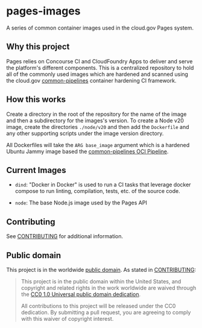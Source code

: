pages-images
============

A series of common container images used in the cloud.gov Pages system.

## Why this project

Pages relies on Concourse CI and CloudFoundry Apps to deliver and serve the platform's different components. This is a centralized repository to hold all of the commonly used images which are hardened and scanned using the cloud.gov [common-pipelines](https://github.com/cloud-gov/common-pipelines) container hardening CI framework.

## How this works

Create a directory in the root of the repository for the name of the image and then a subdirectory for the images's version. To create a Node v20 image, create the directories `./node/v20` and then add the `Dockerfile` and any other supporting scripts under the image version directory.

All Dockerfiles will take the `ARG base_image` argument which is a hardened Ubuntu Jammy image based the [common-pipelines OCI Pipeline](https://github.com/cloud-gov/common-pipelines/blob/main/container/README.md).

## Current Images

- `dind`: "Docker in Docker" is used to run a CI tasks that leverage docker compose to run linting, compilation, tests, etc. of the source code.

- `node`: The base Node.js image used by the Pages API

## Contributing

See [CONTRIBUTING](CONTRIBUTING.md) for additional information.

## Public domain

This project is in the worldwide [public domain](LICENSE.md). As stated in [CONTRIBUTING](CONTRIBUTING.md):

> This project is in the public domain within the United States, and copyright and related rights in the work worldwide are waived through the [CC0 1.0 Universal public domain dedication](https://creativecommons.org/publicdomain/zero/1.0/).
>
> All contributions to this project will be released under the CC0 dedication. By submitting a pull request, you are agreeing to comply with this waiver of copyright interest.
